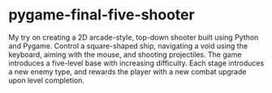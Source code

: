 # pygame-final-five-shooter
My try on creating a 2D arcade-style, top-down shooter built using Python and Pygame. Control a square-shaped ship, navigating a void using the keyboard, aiming with the mouse, and shooting projectiles. The game introduces a five-level base with increasing difficulty. Each stage introduces a new enemy type, and rewards the player with a new combat upgrade upon level completion.
